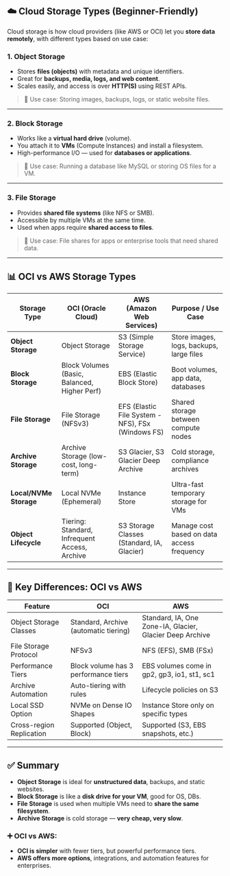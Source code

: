 
## ☁️ Cloud Storage Types (Beginner-Friendly)

Cloud storage is how cloud providers (like AWS or OCI) let you **store data remotely**, with different types based on use case:

### 1. **Object Storage**

* Stores **files (objects)** with metadata and unique identifiers.
* Great for **backups, media, logs, and web content**.
* Scales easily, and access is over **HTTP(S)** using REST APIs.

> 🧰 Use case: Storing images, backups, logs, or static website files.

---

### 2. **Block Storage**

* Works like a **virtual hard drive** (volume).
* You attach it to **VMs** (Compute Instances) and install a filesystem.
* High-performance I/O — used for **databases or applications**.

> 🧰 Use case: Running a database like MySQL or storing OS files for a VM.

---

### 3. **File Storage**

* Provides **shared file systems** (like NFS or SMB).
* Accessible by multiple VMs at the same time.
* Used when apps require **shared access to files**.

> 🧰 Use case: File shares for apps or enterprise tools that need shared data.

---

## 📊 OCI vs AWS Storage Types

| **Storage Type**       | **OCI** (Oracle Cloud)                        | **AWS** (Amazon Web Services)                     | **Purpose / Use Case**                     |
| ---------------------- | --------------------------------------------- | ------------------------------------------------- | ------------------------------------------ |
| **Object Storage**     | Object Storage                                | S3 (Simple Storage Service)                       | Store images, logs, backups, large files   |
| **Block Storage**      | Block Volumes (Basic, Balanced, Higher Perf)  | EBS (Elastic Block Store)                         | Boot volumes, app data, databases          |
| **File Storage**       | File Storage (NFSv3)                          | EFS (Elastic File System - NFS), FSx (Windows FS) | Shared storage between compute nodes       |
| **Archive Storage**    | Archive Storage (low-cost, long-term)         | S3 Glacier, S3 Glacier Deep Archive               | Cold storage, compliance archives          |
| **Local/NVMe Storage** | Local NVMe (Ephemeral)                        | Instance Store                                    | Ultra-fast temporary storage for VMs       |
| **Object Lifecycle**   | Tiering: Standard, Infrequent Access, Archive | S3 Storage Classes (Standard, IA, Glacier)        | Manage cost based on data access frequency |

---

## 🔑 Key Differences: OCI vs AWS

| Feature                  | OCI                                   | AWS                                                      |
| ------------------------ | ------------------------------------- | -------------------------------------------------------- |
| Object Storage Classes   | Standard, Archive (automatic tiering) | Standard, IA, One Zone-IA, Glacier, Glacier Deep Archive |
| File Storage Protocol    | NFSv3                                 | NFS (EFS), SMB (FSx)                                     |
| Performance Tiers        | Block volume has 3 performance tiers  | EBS volumes come in gp2, gp3, io1, st1, sc1              |
| Archive Automation       | Auto-tiering with rules               | Lifecycle policies on S3                                 |
| Local SSD Option         | NVMe on Dense IO Shapes               | Instance Store only on specific types                    |
| Cross-region Replication | Supported (Object, Block)             | Supported (S3, EBS snapshots, etc.)                      |

---

## ✅ Summary

* **Object Storage** is ideal for **unstructured data**, backups, and static websites.
* **Block Storage** is like a **disk drive for your VM**, good for OS, DBs.
* **File Storage** is used when multiple VMs need to **share the same filesystem**.
* **Archive Storage** is cold storage — **very cheap, very slow**.

### ➕ OCI vs AWS:

* **OCI is simpler** with fewer tiers, but powerful performance tiers.
* **AWS offers more options**, integrations, and automation features for enterprises.
